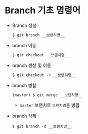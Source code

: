 # Branch 기초 명령어

* Branch 생성

  ```bash
  $ git branch __브랜치명__
  ```

* branch 이동

  ```bash
  $ git checkout __브랜치명__
  ```

* branch 생성 및 이동

  ```bash
  $ git checkout -b __브랜치명__
  ```

* branch 병합

  ```bash
  (master) $ git merge __브랜치명__
  ```

  * `master` 브랜치로 `브랜치명`을 병합

* branch 삭제

  ```bas
  $ git branch -d __브랜치명__
  ```

  







